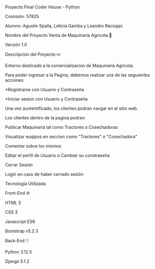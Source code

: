 Proyecto Final Coder House - Python

Comisión: 57825

Alumno: Agustin Spalla, Leticia Gamba y Leandro Racioppi

Nombre del Proyecto
Venta de Maquinaria Agricola 🚜

Versión
1.0

Descripción del Proyecto ✏️

Entorno desticado a la comercializacion de Maquinaria Agricola.

Para poder ingresar a la Pagina, debemos realizar una de las seguientes acciones:

*Registrarse con Usuario y Contraseña

*Iniciar sesion con Usuario y Contraseña

Una vez auntentificado, los clientes podran navgar en el sitio web.

Los clientes dentro de la pagina podran:

Publicar Maquinaria tal como Tractores o Cosechadoras 

Visualizar euqipos en seccion como "Tractores" o "Cosechadora"

Comentar sobre los mismos

Editar el perfil de Usuario o Cambiar su constraseña

Cerrar Sesión

Login en caso de haber cerrado sesión




Tecnología Utilizada

Front-End 🌐

HTML 5

CSS 3

Javascript ES6

Bootstrap v5.2.3

Back-End 🖱️

Python 3.12.5

Django 5.1.2
